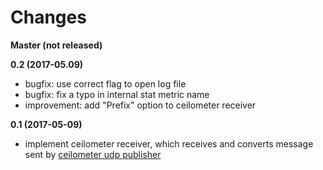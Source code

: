 Changes
===========

**Master (not released)**

**0.2 (2017-05.09)**

  - bugfix: use correct flag to open log file
  - bugfix: fix a typo in internal stat metric name
  - improvement: add "Prefix" option to ceilometer receiver

**0.1 (2017-05-09)**

  - implement ceilometer receiver, which receives and converts message sent by [ceilometer udp publisher](https://github.com/openstack/ceilometer/blob/master/ceilometer/publisher/udp.py)
